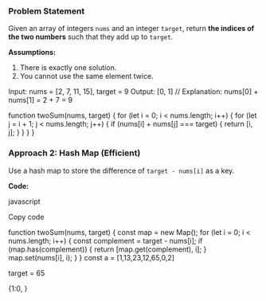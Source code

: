 ### Problem Statement

Given an array of integers `nums` and an integer `target`, return **the indices of the two numbers** such that they add up to `target`.

**Assumptions:**

1. There is exactly one solution.
2. You cannot use the same element twice.

Input: nums = [2, 7, 11, 15], target = 9
Output: [0, 1] 
// Explanation: nums[0] + nums[1] = 2 + 7 = 9


function twoSum(nums, target) {
    for (let i = 0; i < nums.length; i++) {
        for (let j = i + 1; j < nums.length; j++) {
            if (nums[i] + nums[j] === target) {
                return [i, j];
            }
        }
    }
}

### Approach 2: Hash Map (Efficient)

Use a hash map to store the difference of `target - nums[i]` as a key.

**Code:**

javascript

Copy code

function twoSum(nums, target) {
    const map = new Map();
    for (let i = 0; i < nums.length; i++) {
        const complement = target - nums[i];
        if (map.has(complement)) {
            return [map.get(complement), i];
        }
        map.set(nums[i], i);
    }
}
const a = [1,13,23,12,65,0,2]

target = 65

{1:0, }




